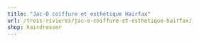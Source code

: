 ```yaml
---
title: "Jac-O coiffure et esthétique Hairfax"
url: /trois-rivieres/jac-o-coiffure-et-esthetique-hairfax/
shop: hairdresser
---
```

